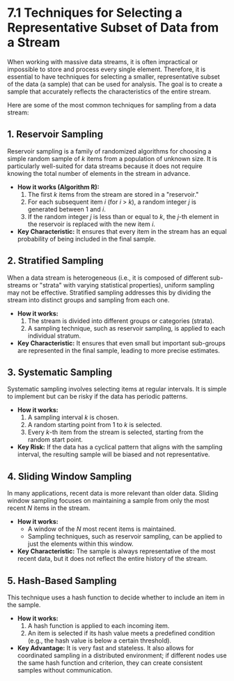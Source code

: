 # 7.1 Techniques for Selecting a Representative Subset of Data from a Stream

When working with massive data streams, it is often impractical or impossible to store and process every single element. Therefore, it is essential to have techniques for selecting a smaller, representative subset of the data (a sample) that can be used for analysis. The goal is to create a sample that accurately reflects the characteristics of the entire stream.

Here are some of the most common techniques for sampling from a data stream:

## 1. Reservoir Sampling

Reservoir sampling is a family of randomized algorithms for choosing a simple random sample of *k* items from a population of unknown size. It is particularly well-suited for data streams because it does not require knowing the total number of elements in the stream in advance.

*   **How it works (Algorithm R):**
    1.  The first *k* items from the stream are stored in a "reservoir."
    2.  For each subsequent item *i* (for *i* > *k*), a random integer *j* is generated between 1 and *i*.
    3.  If the random integer *j* is less than or equal to *k*, the *j*-th element in the reservoir is replaced with the new item *i*.
*   **Key Characteristic:** It ensures that every item in the stream has an equal probability of being included in the final sample.

## 2. Stratified Sampling

When a data stream is heterogeneous (i.e., it is composed of different sub-streams or "strata" with varying statistical properties), uniform sampling may not be effective. Stratified sampling addresses this by dividing the stream into distinct groups and sampling from each one.

*   **How it works:**
    1.  The stream is divided into different groups or categories (strata).
    2.  A sampling technique, such as reservoir sampling, is applied to each individual stratum.
*   **Key Characteristic:** It ensures that even small but important sub-groups are represented in the final sample, leading to more precise estimates.

## 3. Systematic Sampling

Systematic sampling involves selecting items at regular intervals. It is simple to implement but can be risky if the data has periodic patterns.

*   **How it works:**
    1.  A sampling interval *k* is chosen.
    2.  A random starting point from 1 to *k* is selected.
    3.  Every *k*-th item from the stream is selected, starting from the random start point.
*   **Key Risk:** If the data has a cyclical pattern that aligns with the sampling interval, the resulting sample will be biased and not representative.

## 4. Sliding Window Sampling

In many applications, recent data is more relevant than older data. Sliding window sampling focuses on maintaining a sample from only the most recent *N* items in the stream.

*   **How it works:**
    *   A window of the *N* most recent items is maintained.
    *   Sampling techniques, such as reservoir sampling, can be applied to just the elements within this window.
*   **Key Characteristic:** The sample is always representative of the most recent data, but it does not reflect the entire history of the stream.

## 5. Hash-Based Sampling

This technique uses a hash function to decide whether to include an item in the sample.

*   **How it works:**
    1.  A hash function is applied to each incoming item.
    2.  An item is selected if its hash value meets a predefined condition (e.g., the hash value is below a certain threshold).
*   **Key Advantage:** It is very fast and stateless. It also allows for coordinated sampling in a distributed environment; if different nodes use the same hash function and criterion, they can create consistent samples without communication.
